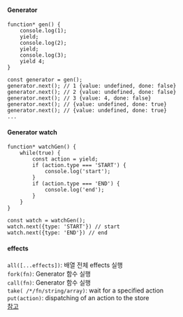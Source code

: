 #### Generator
```
function* gen() {
    console.log(1);
    yield;
    console.log(2);
    yield;
    console.log(3);
    yield 4;
}

const generator = gen();
generator.next(); // 1 {value: undefined, done: false}
generator.next(); // 2 {value: undefined, done: false}
generator.next(); // 3 {value: 4, done: false}
generator.next(); // {value: undefined, done: true}
generator.next(); // {value: undefined, done: true}
...

```

#### Generator watch
```
function* watchGen() {
    while(true) {
        const action = yield;
        if (action.type === 'START') {
            console.log('start');
        }
        if (action.type === 'END') {
            console.log('end');
        }
    }
}

const watch = watchGen();
watch.next({type: 'START'}) // start
watch.next({type: 'END'}) // end
```

#### effects
`all([...effects])`:  배열 전체 effects 실행  
`fork(fn)`:  Generator 함수 실행  
`call(fn)`:  Generator 함수 실행  
`take( /*/fn/string/array)`: wait for a specified action  
`put(action)`: dispatching of an action to the store  
[참고](https://redux-saga.js.org/docs/api/)

